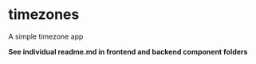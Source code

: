 # timezones
A simple timezone app

**See individual readme.md in frontend and backend component folders**
